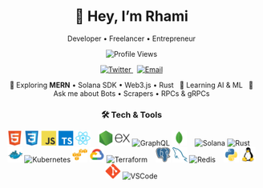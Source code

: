 <h1 align="center">👋 Hey, I’m Rhami</h1>
<p align="center">Developer • Freelancer • Entrepreneur</p>

<p align="center">
  <img src="https://komarev.com/ghpvc/?username=MuhammadAnas786&style=flat-square" alt="Profile Views" />
</p>

<p align="center">
  <a href="https://x.com/rhami" target="_blank">
    <img src="https://img.shields.io/twitter/follow/rhami?style=flat&logo=twitter" alt="Twitter" />
  </a>
  &nbsp;
  <a href="mailto:sol.rhamii@gmail.com">
    <img src="https://img.shields.io/badge/Email-sol.rhamii%40gmail.com-1178C6?style=flat&logo=gmail" alt="Email" />
  </a>
</p>

<p align="center">
  🔭 Exploring <strong>MERN</strong> • Solana SDK • Web3.js • Rust &nbsp;  
  🌱 Learning AI & ML &nbsp;  
  💬 Ask me about Bots • Scrapers • RPCs & gRPCs
</p>

<h3 align="center">🛠️ Tech & Tools</h3>
<p align="center">
  <!-- Frontend -->
  <img src="https://raw.githubusercontent.com/devicons/devicon/master/icons/html5/html5-original.svg"    alt="HTML5"     width="30" height="30" />
  <img src="https://raw.githubusercontent.com/devicons/devicon/master/icons/css3/css3-original.svg"     alt="CSS3"      width="30" height="30" />
  <img src="https://raw.githubusercontent.com/devicons/devicon/master/icons/javascript/javascript-original.svg" alt="JS"        width="30" height="30" />
  <img src="https://raw.githubusercontent.com/devicons/devicon/master/icons/typescript/typescript-original.svg" alt="TS"        width="30" height="30" />
  <img src="https://raw.githubusercontent.com/devicons/devicon/master/icons/react/react-original.svg"     alt="React"     width="30" height="30" />
  &nbsp;&nbsp;
  <!-- Backend -->
  <img src="https://raw.githubusercontent.com/devicons/devicon/master/icons/nodejs/nodejs-original.svg"    alt="Node.js"   width="30" height="30" />
  <img src="https://raw.githubusercontent.com/devicons/devicon/master/icons/express/express-original.svg"  alt="Express"   width="30" height="30" />
  <img src="https://cdn.jsdelivr.net/npm/simple-icons@v8/icons/graphql.svg"                               alt="GraphQL"   width="30" height="30" />
  <img src="https://raw.githubusercontent.com/devicons/devicon/master/icons/mongodb/mongodb-original.svg"   alt="MongoDB"   width="30" height="30" />
  &nbsp;&nbsp;
  <!-- Blockchain -->
  <img src="https://cdn.jsdelivr.net/npm/simple-icons@latest/icons/solana.svg"                             alt="Solana"    width="30" height="30" />
  <img src="https://cdn.jsdelivr.net/npm/simple-icons@latest/icons/rust.svg"                               alt="Rust"      width="30" height="30" />
  &nbsp;&nbsp;
  <!-- DevOps & Cloud -->
  <img src="https://raw.githubusercontent.com/devicons/devicon/master/icons/docker/docker-original.svg"   alt="Docker"    width="30" height="30" />
  <img src="https://cdn.jsdelivr.net/npm/simple-icons@v8/icons/kubernetes.svg"                            alt="Kubernetes"width="30" height="30" />
  <img src="https://raw.githubusercontent.com/devicons/devicon/master/icons/amazonwebservices/amazonwebservices-original.svg" alt="AWS"      width="30" height="30" />
  <img src="https://raw.githubusercontent.com/devicons/devicon/master/icons/googlecloud/googlecloud-original.svg"      alt="GCP"      width="30" height="30" />
  <img src="https://cdn.jsdelivr.net/npm/simple-icons@v8/icons/terraform.svg"                             alt="Terraform" width="30" height="30" />
  &nbsp;&nbsp;
  <!-- Databases -->
  <img src="https://raw.githubusercontent.com/devicons/devicon/master/icons/postgresql/postgresql-original.svg" alt="PostgreSQL"width="30" height="30" />
  <img src="https://raw.githubusercontent.com/devicons/devicon/master/icons/mysql/mysql-original.svg"         alt="MySQL"     width="30" height="30" />
  <img src="https://cdn.jsdelivr.net/npm/simple-icons@v8/icons/redis.svg"                                  alt="Redis"     width="30" height="30" />
  &nbsp;&nbsp;
  <!-- Misc -->
  <img src="https://raw.githubusercontent.com/devicons/devicon/master/icons/python/python-original.svg"     alt="Python"    width="30" height="30" />
  <img src="https://raw.githubusercontent.com/devicons/devicon/master/icons/linux/linux-original.svg"       alt="Linux"     width="30" height="30" />
  <img src="https://raw.githubusercontent.com/devicons/devicon/master/icons/git/git-original.svg"           alt="Git"       width="30" height="30" />
  <img src="https://cdn.jsdelivr.net/npm/simple-icons@v8/icons/visualstudiocode.svg"                      alt="VSCode"    width="30" height="30" />
</p>
